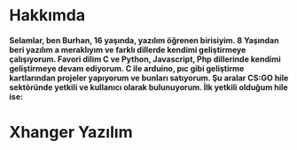 <h1>Hakkımda</h1>
<h4>Selamlar, ben Burhan, 16 yaşında, yazılım öğrenen birisiyim. 8 Yaşından beri yazılım a meraklıyım ve farklı dillerde kendimi geliştirmeye çalışıyorum. 
Favori dilim C ve Python, Javascript, Php dillerinde kendimi geliştirmeye devam ediyorum.
C ile arduino, pıc gibi geliştirme kartlarından projeler yapıyorum ve bunları satıyorum.
Şu aralar CS:GO hile sektöründe yetkili ve kullanıcı olarak bulunuyorum.
İlk yetkili olduğum hile ise:</h4> <h1>Xhanger Yazılım</h1>
